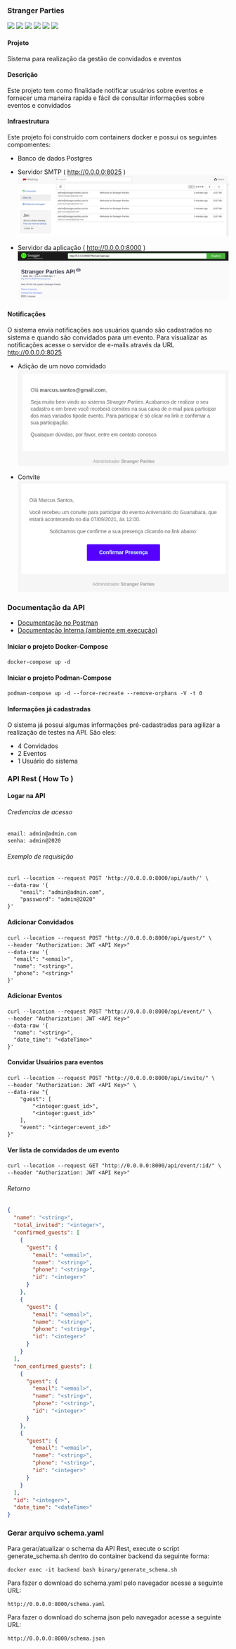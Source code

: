 ### Stranger Parties
![](https://img.shields.io/badge/Django-3.2.4-darklime)
![](https://img.shields.io/badge/DjangoRestFramework-3.12.4-darkred)
![](https://img.shields.io/badge/Python-3.9-blue)
![](https://img.shields.io/badge/Postgres-12-darkblue)
![](https://img.shields.io/badge/Podman-3.2.3-purple)
![](https://img.shields.io/badge/PreCommit-2.13.0-gold)

#### Projeto
Sistema para realização da gestão de convidados e eventos

#### Descrição
Este projeto tem como finalidade notificar usuários sobre eventos e fornecer
uma maneira rapida e fácil de consultar informações sobre eventos e convidados

#### Infraestrutura
Este projeto foi construído com containers docker e possui os seguintes compomentes:

- Banco de dados Postgres
- Servidor SMTP ( http://0.0.0.0:8025 )<br>
  ![smtp.png](doc/images/smtp.png)

- Servidor da aplicação ( http://0.0.0.0:8000 )<br>
  ![backend-doc.png](doc/images/backend-doc.png)

#### Notificações
O sistema envia notificações aos usuários quando são cadastrados no sistema e quando
são convidados para um evento. Para visualizar as notificações acesse o servidor de e-mails
através da URL http://0.0.0.0:8025

- Adição de um novo convidado<br>
  ![img.png](doc/images/new_guest.png)


- Convite<br>
  ![img.png](doc/images/invite.png)

### Documentação da API
- [Documentação no Postman](https://documenter.postman.com/preview/1606400-f79aa54a-87ca-45b7-8a71-a378d473545d?environment=&versionTag=latest&apiName=CURRENT&version=latest&documentationLayout=classic-double-column&right-sidebar=303030&top-bar=FFFFFF&highlight=EF5B25)
- [Documentação Interna (ambiente em execução)](http://0.0.0.0:8000)

#### Iniciar o projeto Docker-Compose
```shell
docker-compose up -d
```

#### Iniciar o projeto Podman-Compose
```shell
podman-compose up -d --force-recreate --remove-orphans -V -t 0
```

#### Informações já cadastradas

O sistema já possui algumas informações pré-cadastradas para agilizar
a realização de testes na API. São eles:

- 4 Convidados
- 2 Eventos
- 1 Usuário do sistema

### API Rest ( How To )

#### Logar na API

###### Credencias de acesso
```shell
email: admin@admin.com
senha: admin@2020
```
###### Exemplo de requisição
```shell
curl --location --request POST 'http://0.0.0.0:8000/api/auth/' \
--data-raw '{
    "email": "admin@admin.com",
    "password": "admin@2020"
}'
```

#### Adicionar Convidados
```shell
curl --location --request POST "http://0.0.0.0:8000/api/guest/" \
--header "Authorization: JWT <API Key>"
--data-raw '{
  "email": "<email>",
  "name": "<string>",
  "phone": "<string>"
}'
```
#### Adicionar Eventos
```shell
curl --location --request POST "http://0.0.0.0:8000/api/event/" \
--header "Authorization: JWT <API Key>"
--data-raw '{
  "name": "<string>",
  "date_time": "<dateTime>"
}'
```
#### Convidar Usuários para eventos
```shell
curl --location --request POST "http://0.0.0.0:8000/api/invite/" \
--header "Authorization: JWT <API Key>" \
--data-raw "{
    "guest": [
        "<integer:guest_id>",
        "<integer:guest_id>"
    ],
    "event": "<integer:event_id>"
}"
```
#### Ver lista de convidados de um evento
```shell
curl --location --request GET "http://0.0.0.0:8000/api/event/:id/" \
--header "Authorization: JWT <API Key>"
```
###### Retorno
```json
{
  "name": "<string>",
  "total_invited": "<integer>",
  "confirmed_guests": [
    {
      "guest": {
        "email": "<email>",
        "name": "<string>",
        "phone": "<string>",
        "id": "<integer>"
      }
    },
    {
      "guest": {
        "email": "<email>",
        "name": "<string>",
        "phone": "<string>",
        "id": "<integer>"
      }
    }
  ],
  "non_confirmed_guests": [
    {
      "guest": {
        "email": "<email>",
        "name": "<string>",
        "phone": "<string>",
        "id": "<integer>"
      }
    },
    {
      "guest": {
        "email": "<email>",
        "name": "<string>",
        "phone": "<string>",
        "id": "<integer>"
      }
    }
  ],
  "id": "<integer>",
  "date_time": "<dateTime>"
}
```

### Gerar arquivo schema.yaml
Para gerar/atualizar o schema da API Rest, execute o script generate_schema.sh
dentro do container backend da seguinte forma:
```shell
docker exec -it backend bash binary/generate_schema.sh
```

Para fazer o download do schema.yaml pelo navegador acesse a seguinte URL:
```shell
http://0.0.0.0:8000/schema.yaml
```

Para fazer o download do schema.json pelo navegador acesse a seguinte URL:
```shell
http://0.0.0.0:8000/schema.json
```
